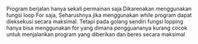 Program berjalan hanya sekali permainan saja Dikarenakan menggunakan fungsi loop For saja, Seharushnya jika menggunakan while program dapat dieksekusi secara maksimal. Tetapi pada golang sendiri fungsi lopping hanya bisa menggunakan for yang dimana pengguananya kurang cocok untuk menjalankan program yang diberikan dan beres secara maksimal